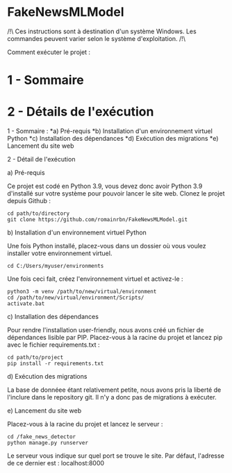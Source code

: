 # FakeNewsMLModel
/!\ Ces instructions sont à destination d'un système Windows. Les commandes peuvent varier selon le système d'exploitation. /!\

Comment exécuter le projet : 
# 1 - Sommaire
# 2 - Détails de l'exécution

1 - Sommaire :
*a) Pré-requis
*b) Installation d'un environnement virtuel Python
*c) Installation des dépendances
*d) Exécution des migrations
*e) Lancement du site web


2 - Détail de l'exécution 

a) Pré-requis

Ce projet est codé en Python 3.9, vous devez donc avoir Python 3.9 d'installé sur votre système pour pouvoir lancer le site web.
Clonez le projet depuis Github : 

```
cd path/to/directory
git clone https://github.com/romainrbn/FakeNewsMLModel.git
```

b) Installation d'un environnement virtuel Python

Une fois Python installé, placez-vous dans un dossier où vous voulez installer votre environnement virtuel.

```
cd C:/Users/myuser/environments
```

Une fois ceci fait, créez l'environnement virtuel et activez-le :

```
python3 -m venv /path/to/new/virtual/environment
cd /path/to/new/virtual/environment/Scripts/
activate.bat
```

c) Installation des dépendances

Pour rendre l'installation user-friendly, nous avons créé un fichier de dépendances lisible par PIP.
Placez-vous à la racine du projet et lancez pip avec le fichier requirements.txt :

```
cd path/to/project
pip install -r requirements.txt
``` 

d) Exécution des migrations

La base de donnéee étant relativement petite, nous avons pris la liberté de l'inclure dans le repository git. Il n'y a donc pas de migrations à exécuter.

e) Lancement du site web

Placez-vous à la racine du projet et lancez le serveur : 

```
cd /fake_news_detector
python manage.py runserver
```

Le serveur vous indique sur quel port se trouve le site. Par défaut, l'adresse de ce dernier est : localhost:8000
